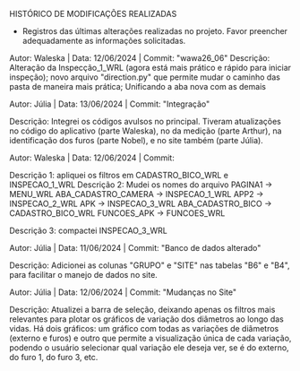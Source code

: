HISTÓRICO DE MODIFICAÇÕES REALIZADAS

* Registros das últimas alterações realizadas no projeto. Favor preencher adequadamente as informações solicitadas. 

Autor: Waleska | Data: 12/06/2024  |  Commit: "wawa26_06"
Descrição: Alteração da Inspecção_1_WRL (agora está mais prático e rápido para iniciar inspeção); novo arquivo "direction.py" que permite mudar o caminho das pasta de maneira mais prática; Unificando a aba nova com as demais

Autor: Júlia | Data: 13/06/2024  |  Commit: "Integração"

Descrição: Integrei os códigos avulsos no principal. Tiveram atualizações no código do aplicativo (parte Waleska), no da medição (parte Arthur), na identificação dos furos (parte Nobel), e no site também (parte Júlia).

Autor: Waleska | Data: 12/06/2024  |  Commit: 

Descrição 1: apliquei os filtros em CADASTRO_BICO_WRL e INSPECAO_1_WRL
Descrição 2: Mudei os nomes do arquivo
        PAGINA1 -> MENU_WRL
        ABA_CADASTRO_CAMERA -> INSPECAO_1_WRL
        APP2 -> INSPECAO_2_WRL
        APK -> INSPECAO_3_WRL
        ABA_CADASTRO_BICO -> CADASTRO_BICO_WRL
        FUNCOES_APK -> FUNCOES_WRL

Descrição 3: compactei INSPECAO_3_WRL


Autor: Júlia | Data: 11/06/2024  |  Commit: "Banco de dados alterado"

Descrição: Adicionei as colunas "GRUPO" e "SITE" nas tabelas "B6" e "B4", para facilitar o manejo de dados no site.

Autor: Júlia | Data: 12/06/2024  |  Commit: "Mudanças no Site"

Descrição: Atualizei a barra de seleção, deixando apenas os filtros mais relevantes para plotar os gráficos de variação dos diâmetros ao longo das vidas. Há dois gráficos: um gráfico com todas as variações de diâmetros (externo e furos) e outro que permite a visualização única de cada variação, podendo o usuário selecionar qual variação ele deseja ver, se é do externo, do furo 1, do furo 3, etc.
